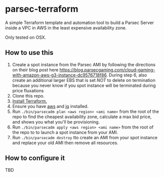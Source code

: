 # parsec-terraform
A simple Terraform template and automation tool to build a Parsec Server inside a VPC in AWS in the least expensive availability zone.

Only tested on OSX.

## How to use this
1. Create a spot instance from the Parsec AMI by following the directions on their blog post here <https://blog.parsecgaming.com/cloud-gaming-with-amazon-aws-g3-instance-dc9576718f86>. During step 6, also create an additional larger EBS that is set *NOT* to delete on termination because you never know if you spot instance will be terminated during price fluxations
2. Clone this repo.
3. [Install Terraform.](https://www.terraform.io/intro/getting-started/install.html)
4. Ensure you have [aws](https://docs.aws.amazon.com/cli/latest/userguide/installing.html) and [jq](https://stedolan.github.io/jq/download/) installed.
5. Run `./bin/parsecadm plan <aws region> <ami name>` from the root of the repo to find the cheapest availability zone, calculate a max bid price, and shows you what you'll be provisioning.
6. Run `./bin/parsecadm apply <aws region> <ami name>` from the root of the repo to to launch a spot instance from your AMI.
7. Run `./bin/parsecadm destroy` tto create an AMI from your spot instance and replace your old AMI then remove all resources.

## How to configure it

TBD